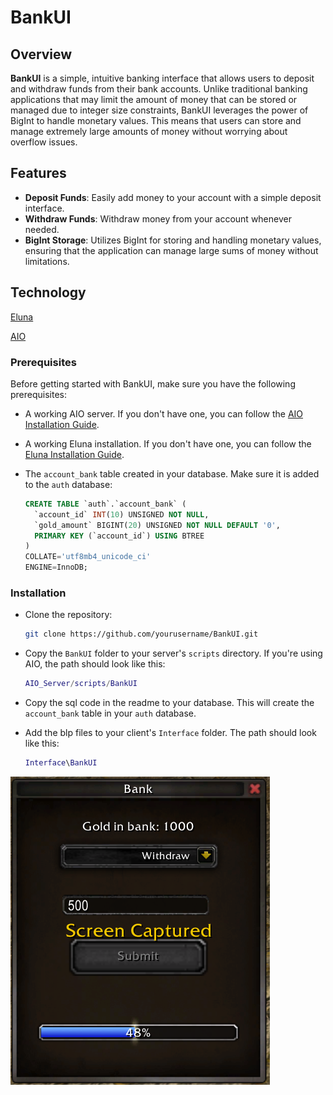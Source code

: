 # BankUI

## Overview

**BankUI** is a simple, intuitive banking interface that allows users to deposit and withdraw funds from their bank accounts. Unlike traditional banking applications that may limit the amount of money that can be stored or managed due to integer size constraints, BankUI leverages the power of BigInt to handle monetary values. This means that users can store and manage extremely large amounts of money without worrying about overflow issues.

## Features

- **Deposit Funds**: Easily add money to your account with a simple deposit interface.
- **Withdraw Funds**: Withdraw money from your account whenever needed.
- **BigInt Storage**: Utilizes BigInt for storing and handling monetary values, ensuring that the application can manage large sums of money without limitations.

## Technology

[Eluna](https://github.com/ElunaLuaEngine/Eluna)

[AIO](https://github.com/Rochet2/AIO)

### Prerequisites

Before getting started with BankUI, make sure you have the following prerequisites:

- A working AIO server. If you don't have one, you can follow the [AIO Installation Guide](https://github.com/Rochet2/AIO).
- A working Eluna installation. If you don't have one, you can follow the [Eluna Installation Guide](https://github.com/ElunaLuaEngine/Eluna/blob/master/README.md).
- The `account_bank` table created in your database. Make sure it is added to the `auth` database:

  ```sql
  CREATE TABLE `auth`.`account_bank` (
    `account_id` INT(10) UNSIGNED NOT NULL,
    `gold_amount` BIGINT(20) UNSIGNED NOT NULL DEFAULT '0',
    PRIMARY KEY (`account_id`) USING BTREE
  )
  COLLATE='utf8mb4_unicode_ci'
  ENGINE=InnoDB;
  ```

### Installation

- Clone the repository:

   ```bash
   git clone https://github.com/yourusername/BankUI.git
   ```

- Copy the `BankUI` folder to your server's `scripts` directory. If you're using AIO, the path should look like this:

  ```lua
  AIO_Server/scripts/BankUI
  ```

- Copy the sql code in the readme to your database. This will create the `account_bank` table in your `auth` database.

- Add the blp files to your client's `Interface` folder. The path should look like this:

  ```lua
  Interface\BankUI
   ```


![alt text](image.png)